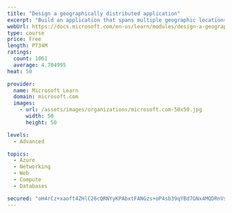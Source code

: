 ```yaml
---
title: "Design a geographically distributed application"
excerpt: "Build an application that spans multiple geographic locations for high availability and resiliency."
webUrl: https://docs.microsoft.com/en-us/learn/modules/design-a-geographically-distributed-application/
type: course
price: Free
length: PT34M
ratings:
  count: 1061
  average: 4.704995
heat: 50

provider:
  name: Microsoft Learn
  domain: microsoft.com
  images:
    - url: /assets/images/organizations/microsoft.com-50x50.jpg
      width: 50
      height: 50

levels:
  - Advanced

topics:
  - Azure
  - Networking
  - Web
  - Compute
  - Databases

secured: "oH4rCz+xaoft4ZHlC26cQRNYyKPAbxtFANGzs+oP4sb39qYBd7GNx4MQDRnVsS+u1O2eSuBHVBOXmVWKF6FY3G3ToHWQfWeBe3tznbcvKEjZbN7CML6o4nwG1xzizgTqRUY1ZWYDPwhoxgsiJKfOHypTj14CioTiXlsVqx/nRliIVGbNQp2EfHUlLLkYwBbkIl6uGY/PyA5yyj6XnKu48lYERniIYT4k7yBaxjl3eIwGebSHpI7V6wocmny/+AyioxFiqjd4tG7ZRaoLHzzDuMASsyj5qeDcEkALfNuV3JW8c8ogjZlYfvTL4ANvAxaWT0fJv6DY3NHXVn/XJY1M814wiV4pCfDEiMLgSpLkJm0hlJ0aaHI7ok/UdwsafFMauohmlPUDJi0RxVXCTqrjrLD0yDl0B+8uE2fzidbD58U=;YJOAvY1NyGUsVS7hp6Zluw=="
---
```


